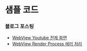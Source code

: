# 샘플 코드

### 블로그 포스팅

- [WebView Youtube 전체 화면](https://jaeryo2357.tistory.com/129)
- [WebView Render Process 에러 처리](https://jaeryo2357.tistory.com/130)

